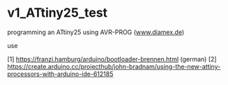 # v1_ATtiny25_test

programming an ATtiny25 using AVR-PROG (www.diamex.de)

use 

[1] https://franzi.hamburg/arduino/bootloader-brennen.html (german)
[2] https://create.arduino.cc/projecthub/john-bradnam/using-the-new-attiny-processors-with-arduino-ide-612185


